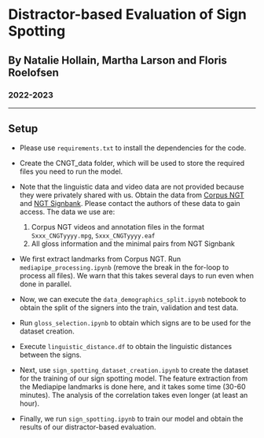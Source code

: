 # Distractor-based Evaluation of Sign Spotting
## By Natalie Hollain, Martha Larson and Floris Roelofsen
### 2022-2023

---

## Setup 

- Please use `requirements.txt` to install the dependencies for the code. 
- Create the CNGT_data folder, which will be used to store the required files you need to run the model. 
- Note that the linguistic data and video data are not provided because they were privately shared with us. Obtain the data from [Corpus NGT](https://www.corpusngt.nl/) and [NGT Signbank](https://signbank.cls.ru.nl/). Please contact the authors of these data to gain access. The data we use are:
	1. Corpus NGT videos and annotation files in the format `Sxxx_CNGTyyyy.mpg`, `Sxxx_CNGTyyyy.eaf`
	2. All gloss information and the minimal pairs from NGT Signbank

- We first extract landmarks from Corpus NGT. Run `mediapipe_processing.ipynb` (remove the break in the for-loop to process all files). We warn that this takes several days to run even when done in parallel. 
- Now, we can execute the `data_demographics_split.ipynb` notebook to obtain the split of the signers into the train, validation and test data.
- Run `gloss_selection.ipynb` to obtain which signs are to be used for the dataset creation.
- Execute `linguistic_distance.df` to obtain the linguistic distances between the signs.
- Next, use `sign_spotting_dataset_creation.ipynb` to create the dataset for the training of our sign spotting model. The feature extraction from the Mediapipe landmarks is done here, and it takes some time (30-60 minutes). The analysis of the correlation takes even longer (at least an hour). 
- Finally, we run `sign_spotting.ipynb` to train our model and obtain the results of our distractor-based evaluation.